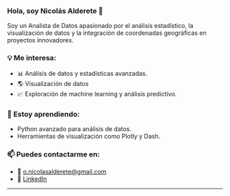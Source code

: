 ### Hola, soy Nicolás Alderete 👋  
Soy un Analista de Datos apasionado por el análisis estadístico, la visualización de datos y la integración de coordenadas geográficas en proyectos innovadores.  

### 💡 Me interesa:  
- 📊 Análisis de datos y estadísticas avanzadas.  
- 🌎 Visualización de datos
- 📈 Exploración de machine learning y análisis predictivo.  

### 🌱 Estoy aprendiendo:  
- Python avanzado para análisis de datos.  
- Herramientas de visualización como Plotly y Dash.  

### 📫 Puedes contactarme en:  
- 📧 [o.nicolasalderete@gmail.com](mailto:o.nicolasalderete@gmail.com)  
- 💼 [LinkedIn](https://www.linkedin.com/in/nicolas-alderete)  

---

